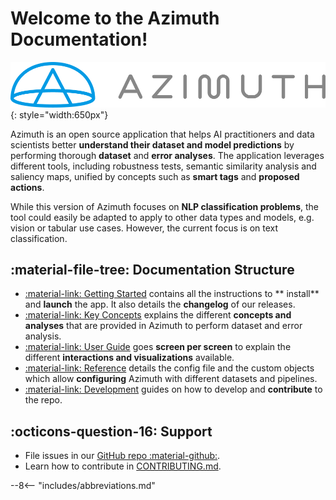 # Welcome to the Azimuth Documentation!

![Logo](_static/azimuth_logo_universal_color.png){: style="width:650px"}

Azimuth is an open source application that helps AI practitioners and data scientists better
**understand their dataset and model predictions** by performing thorough **dataset** and **error
analyses**. The application leverages different tools, including robustness tests, semantic
similarity analysis and saliency maps, unified by concepts such as **smart tags** and **proposed
actions**.

While this version of Azimuth focuses on **NLP classification problems**, the tool could easily be
adapted to apply to other data types and models, e.g. vision or tabular use cases. However, the
current focus is on text classification.

## :material-file-tree: Documentation Structure

* [:material-link: Getting Started](getting-started/index.md) contains all the instructions to **
  install** and **launch** the app. It also details the **changelog** of our releases.
* [:material-link: Key Concepts](key-concepts/index.md) explains the different **concepts and
  analyses** that are provided in Azimuth to perform dataset and error analysis.
* [:material-link: User Guide](user-guide/index.md) goes **screen per screen** to explain the
  different
  **interactions and visualizations** available.
* [:material-link: Reference](reference/index.md) details the config file and the custom objects
  which allow **configuring** Azimuth with different datasets and pipelines.
* [:material-link: Development](development/setup.md) guides on how to develop and **contribute** to
  the repo.

## :octicons-question-16: Support

* File issues in
  our [GitHub repo :material-github:](https://github.com/ServiceNow/azimuth/issues/new/choose).
* Learn how to contribute
  in [CONTRIBUTING.md](https://github.com/ServiceNow/azimuth/blob/main/CONTRIBUTING.md).

--8<-- "includes/abbreviations.md"
